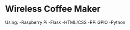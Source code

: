 Wireless Coffee Maker
======================
Using:
-Raspberry Pi
-Flask
-HTML/CSS
-RPi.GPIO
-Python

